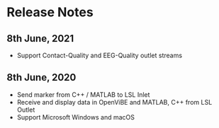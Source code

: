 # Release Notes

## 8th June, 2021
- Support Contact-Quality and EEG-Quality outlet streams

## 8th June, 2020
- Send marker from C++ / MATLAB to LSL Inlet
- Receive and display data in OpenViBE and MATLAB, C++ from LSL Outlet
- Support Microsoft Windows and macOS
